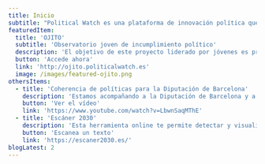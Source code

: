 ```yaml
---
title: Inicio
subtitle: "Political Watch es una plataforma de innovación política que promueve la monitorización, vigilancia y participación ciudadana a través de desarrollos basados en tecnologías cívicas para la promoción del desarrollo sostenible"
featuredItem:
  title: 'OJITO'
  subtitle: 'Observatorio joven de incumplimiento político'
  description: 'El objetivo de este proyecto liderado por jóvenes es promover una cultura de rendición de cuentas de los decisores públicos a través de la monitorización de la actividad de los grupos parlamentarios y el Gobierno en torno a una serie de temáticas seleccionadas y el desarrollo de una campaña de incidencia pública.'
  button: 'Accede ahora'
  link: 'http://ojito.politicalwatch.es'
  image: /images/featured-ojito.png
othersItems:
  - title: 'Coherencia de políticas para la Diputación de Barcelona'
    description: 'Estamos acompañando a la Diputación de Barcelona y a dos de sus municipios en un innovador proceso de integración del enfoque de Coherencia de Políticas para el Desarrollo Sostenible en sus procesos de planificación política.'
    button: 'Ver el vídeo'
    link: 'https://www.youtube.com/watch?v=LbwnSaqMThE'
  - title: 'Escáner 2030'
    description: 'Esta herramienta online te permite detectar y visualizar la presencia de los diferentes Objetivos de Desarrollo Sostenible (ODS) de las Naciones Unidas en cualquier texto.'
    button: 'Escanea un texto'
    link: 'https://escaner2030.es/'
blogLatest: 2
---
```

<hero></hero>

<newsletter light></newsletter>

<featured
  title="Entre manos"
  :featured="featuredItem"
  :others="othersItems">
</featured>

<lines-of-work></lines-of-work>

<!---
<banner
  bg="/images/bgbanner.jpg"
  title="Lorem ipsum dolor sit amet, consectetur adipiscing elit."
  description="Political Watch es la plataforma formada por tecnólogas, economistas y periodistas que se inscribe dentro de la estrategia de CIECODE como una de sus principales líneas de trabajo."
  button="Saber más"
  link="#enlace">
</banner>

<banner
  title="Lorem ipsum dolor sit amet, consectetur adipiscing elit."
  description="Political Watch es la plataforma formada por tecnólogas, economistas y periodistas que se inscribe dentro de la estrategia de CIECODE como una de sus principales líneas de trabajo."
  button="Saber más"
  link="#enlace">
</banner>
-->

<blog-latest></blog-latest>

